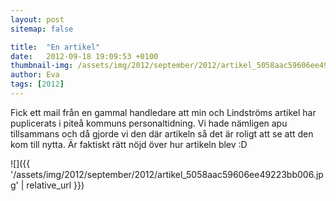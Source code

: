 ```yaml
---
layout: post
sitemap: false

title:  "En artikel"
date:   2012-09-18 19:09:53 +0100
thumbnail-img: /assets/img/2012/september/2012/artikel_5058aac59606ee49223bb006.jpg
author: Eva
tags: [2012]
---
```


Fick ett mail från en gammal handledare att min och Lindströms artikel har puplicerats i piteå kommuns personaltidning. Vi hade nämligen apu tillsammans och då gjorde vi den där artikeln så det är roligt att se att den kom till nytta. Är faktiskt rätt nöjd över hur artikeln blev :D

![]({{ '/assets/img/2012/september/2012/artikel_5058aac59606ee49223bb006.jpg'  | relative_url }})

